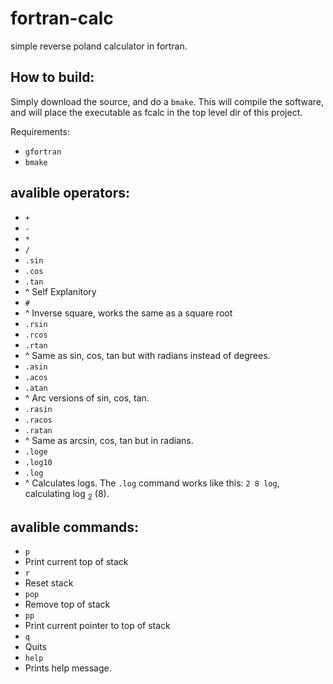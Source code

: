# fortran-calc
simple reverse poland calculator in fortran.

## How to build:
Simply download the source, and do a `bmake`. This will compile the software, and will place the executable as fcalc in the top level dir of this project.

Requirements:
* `gfortran`
* `bmake`

## avalible operators:
* `+`
* `-`
* `*`
* `/`
* `.sin`
* `.cos`
* `.tan`
* ^ Self Explanitory
* `#` 
* ^ Inverse square, works the same as a square root
* `.rsin`
* `.rcos`
* `.rtan`
* ^ Same as sin, cos, tan but with radians instead of degrees.
* `.asin`
* `.acos`
* `.atan`
* ^ Arc versions of sin, cos, tan.
* `.rasin`
* `.racos`
* `.ratan`
* ^ Same as arcsin, cos, tan but in radians.
* `.loge`
* `.log10`
* `.log`
* ^ Calculates logs. The `.log` command works like this: `2 8 log`, calculating log <sub>2</sub> (8).

## avalible commands:
* `p`
* Print current top of stack
* `r`
* Reset stack
* `pop`
* Remove top of stack
* `pp`
* Print current pointer to top of stack
* `q`
* Quits
* `help`
* Prints help message.

